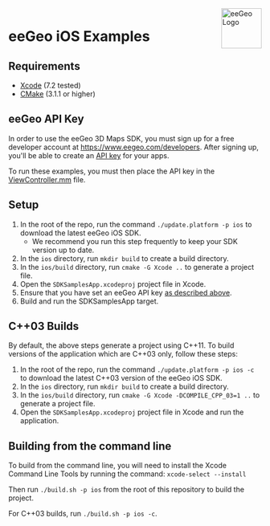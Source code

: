 <a href="http://www.eegeo.com/">
    <img src="http://cdn2.eegeo.com/wp-content/uploads/2016/03/eegeo_logo_quite_big.png" alt="eeGeo Logo" title="eegeo" align="right" height="80px" />
</a>

# eeGeo iOS Examples

## Requirements

- [Xcode](https://developer.apple.com/xcode/) (7.2 tested)
- [CMake](https://cmake.org/) (3.1.1  or higher)

## eeGeo API Key 

In order to use the eeGeo 3D Maps SDK, you must sign up for a free developer account at https://www.eegeo.com/developers. After signing up, you'll be able to create an [API key](https://www.eegeo.com/developers/apikeys) for your apps.

To run these examples, you must then place the API key in the [ViewController.mm](https://github.com/eegeo/mobile-sdk-harness/blob/master/ios/ios_src/ViewController.mm#L6) file.

## Setup

1.  In the root of the repo, run the command `./update.platform -p ios` to download the latest eeGeo iOS SDK.
	*	We recommend you run this step frequently to keep your SDK version up to date.
2.  In the `ios` directory, run `mkdir build` to create a build directory.
3.  In the `ios/build` directory, run `cmake -G Xcode ..` to generate a project file.
4.  Open the `SDKSamplesApp.xcodeproj` project file in Xcode.
5.	Ensure that you have set an eeGeo API key [as described above](#eegeo-api-key).
6.	Build and run the SDKSamplesApp target.

## C++03 Builds

By default, the above steps generate a project using C\+\+11. To build versions of the application which are C\+\+03 only, follow these steps:

1.  In the root of the repo, run the command `./update.platform -p ios -c` to download the latest C\+\+03 version of the eeGeo iOS SDK.
2.  In the `ios` directory, run `mkdir build` to create a build directory.
3.  In the `ios/build` directory, run `cmake -G Xcode -DCOMPILE_CPP_03=1 ..` to generate a project file.
4.  Open the `SDKSamplesApp.xcodeproj` project file in Xcode and run the application.

## Building from the command line

To build from the command line, you will need to install the Xcode Command Line Tools by running the command: `xcode-select --install`

Then run `./build.sh -p ios` from the root of this repository to build the project.

For C\+\+03 builds, run `./build.sh -p ios -c`.